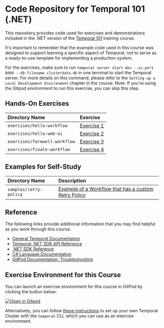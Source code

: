 # Code Repository for Temporal 101 (.NET)

This repository provides code used for exercises and demonstrations
included in the .NET version of the [Temporal 101](https://github.com/temporalio/edu-101-dotnet-content) training course.

It's important to remember that the example code used in this course was designed to support learning a specific aspect of Temporal, not to serve as a ready-to-use template for implementing a production system.

For the exercises, make sure to run `temporal server start-dev --ui-port 8080 --db-filename clusterdata.db` in one terminal to start the Temporal server. For more details on this command, please refer to the `Setting up a Local Development Environment` chapter in the course. Note: If you're using the Gitpod environment to run this exercise, you can skip this step.

## Hands-On Exercises

| Directory Name                | Exercise                                            |
| :---------------------------- | :-------------------------------------------------- |
| `exercises/hello-workflow`    | [Exercise 1](exercises/hello-workflow/README.md)    |
| `exercises/hello-web-ui`      | [Exercise 2](exercises/hello-web-ui/README.md)      |
| `exercises/farewell-workflow` | [Exercise 3](exercises/farewell-workflow/README.md) |
| `exercises/finale-workflow`   | [Exercise 4](exercises/finale-workflow/README.md)   |

## Examples for Self-Study

| Directory Name         | Description                                                                    |
| :--------------------- | :----------------------------------------------------------------------------- |
| `samples/retry-policy` | [Example of a Workflow that has a custom Retry Policy](./samples/retry-policy) |

## Reference

The following links provide additional information that you may find helpful as you work through this course.

- [General Temporal Documentation](https://docs.temporal.io/)
- [Temporal .NET SDK API Reference](https://dotnet.temporal.io/)
- [.NET SDK Reference](https://github.com/temporalio/sdk-dotnet/)
- [C# Language Documentation](https://learn.microsoft.com/en-us/dotnet/csharp/)
- [GitPod Documentation: Troubleshooting](https://www.gitpod.io/docs/troubleshooting)

## Exercise Environment for this Course

You can launch an exercise environment for this course in GitPod by clicking the button below:

[![Open in Gitpod](https://gitpod.io/button/open-in-gitpod.svg)](https://gitpod.io/#https://github.com/temporalio/edu-101-dotnet-code)

Alternatively, you can follow
[these instructions](https://learn.temporal.io/getting_started/dotnet/dev_environment/) to set up your own Temporal Cluster with the `temporal` CLI, which you can use as an exercise environment.
